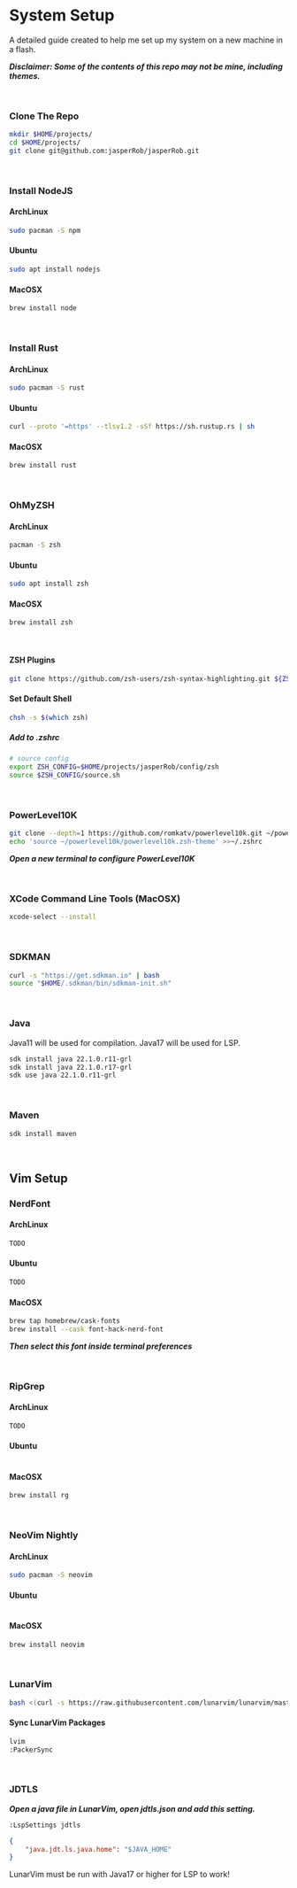 # System Setup

A detailed guide created to help me set up my system on a new machine in a flash. 

***Disclaimer: Some of the contents of this repo may not be mine, including themes.***

&nbsp;

### Clone The Repo

```bash
mkdir $HOME/projects/
cd $HOME/projects/
git clone git@github.com:jasperRob/jasperRob.git
```

&nbsp;


### Install NodeJS

#### ArchLinux
```bash
sudo pacman -S npm
```

#### Ubuntu
```bash
sudo apt install nodejs
```

#### MacOSX
```bash
brew install node
```

&nbsp;

### Install Rust

#### ArchLinux
```bash
sudo pacman -S rust
```

#### Ubuntu
```bash
curl --proto '=https' --tlsv1.2 -sSf https://sh.rustup.rs | sh
```

#### MacOSX
```bash
brew install rust
```

&nbsp;

### OhMyZSH

#### ArchLinux
```bash
pacman -S zsh
```

#### Ubuntu
```bash
sudo apt install zsh
```

#### MacOSX
```bash
brew install zsh
```

&nbsp;

#### ZSH Plugins

```bash
git clone https://github.com/zsh-users/zsh-syntax-highlighting.git ${ZSH_CUSTOM:-~/.oh-my-zsh/custom}/plugins/zsh-syntax-highlighting
```

#### Set Default Shell

```bash
chsh -s $(which zsh)
```

##### Add to .zshrc

```bash
# source config
export ZSH_CONFIG=$HOME/projects/jasperRob/config/zsh
source $ZSH_CONFIG/source.sh
```

&nbsp;

### PowerLevel10K

```bash
git clone --depth=1 https://github.com/romkatv/powerlevel10k.git ~/powerlevel10k
echo 'source ~/powerlevel10k/powerlevel10k.zsh-theme' >>~/.zshrc
```

***Open a new terminal to configure PowerLevel10K***

&nbsp;

### XCode Command Line Tools (MacOSX)

```bash
xcode-select --install
```

&nbsp;

### SDKMAN

```bash
curl -s "https://get.sdkman.io" | bash
source "$HOME/.sdkman/bin/sdkman-init.sh"
```

&nbsp;

### Java

Java11 will be used for compilation.
Java17 will be used for LSP.

```bash
sdk install java 22.1.0.r11-grl
sdk install java 22.1.0.r17-grl
sdk use java 22.1.0.r11-grl
```

&nbsp;

### Maven

```bash
sdk install maven
```

&nbsp;

## Vim Setup

### NerdFont

#### ArchLinux
```bash
TODO
```

#### Ubuntu
```bash
TODO
```

#### MacOSX
```bash
brew tap homebrew/cask-fonts
brew install --cask font-hack-nerd-font
```

***Then select this font inside terminal preferences***

&nbsp;

### RipGrep

#### ArchLinux
```bash
TODO
```

#### Ubuntu
```bash

```

#### MacOSX
```bash
brew install rg
```

&nbsp;

### NeoVim Nightly

#### ArchLinux
```bash
sudo pacman -S neovim
```

#### Ubuntu
```bash

```

#### MacOSX
```bash
brew install neovim
```

&nbsp;

### LunarVim

```bash
bash <(curl -s https://raw.githubusercontent.com/lunarvim/lunarvim/master/utils/installer/install.sh)
```


#### Sync LunarVim Packages

```bash
lvim
:PackerSync
```

&nbsp;

### JDTLS

***Open a java file in LunarVim, open jdtls.json and add this setting.***

```bash
:LspSettings jdtls
```

```json
{
	"java.jdt.ls.java.home": "$JAVA_HOME"
}
```

LunarVim must be run with Java17 or higher for LSP to work!

